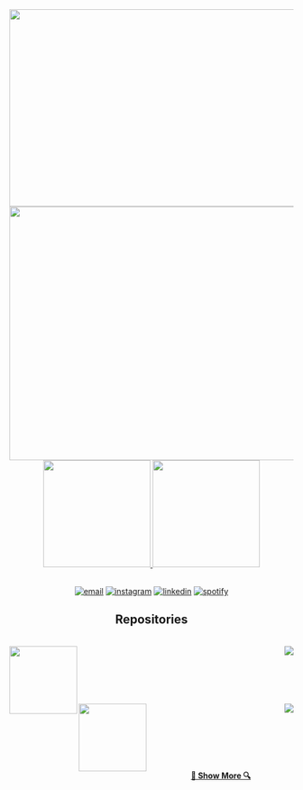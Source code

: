 
  <div class="container">
  <div>
    <img height="350px" width="1000px" src="./andersonlopes.gif"/>
    <img height="450px" width="1000px" src="./part2.gif"/>
  </div>
     
  

  <div align= "center">
    <a href="https://github.com/andersonllopes">
    <img height="190em" src="https://github-readme-stats.vercel.app/api?username=andersonllopes&show_icons=true&title_color=d41313&icon_color=d41313&text_color=ffff&bg_color=0,000000,000000&include_all_commits=true&count_private=true"/>
    <img height="190em" src="https://github-readme-stats.vercel.app/api/top-langs/?username=andersonllopes&layout=compact&langs_count=7&title_color=d41313&icon_color=d41313&text_color=ffff&bg_color=0,000000,000000"/>
  </div>
  <br>
  <p align="center">
    <a href="mailto:anderson2009@gmail.com" target="_blank"><img src="https://img.icons8.com/color/96/000000/gmail.png" alt="email"/></a>
    <a href="https://www.instagram.com/anderson_llopes" target="_blank"><img src="https://img.icons8.com/color/96/000000/instagram-new.png" alt="instagram"/></a>
    <a href="https://www.linkedin.com/in/anderson-lopes-b4b83713a/" target="_blank"><img src="https://img.icons8.com/color/96/000000/linkedin.png" alt="linkedin"/></a>
    <a href="https://open.spotify.com/user/22e6xkeh4iobxrq5mnoedzqyq" target="_blank"><img src="https://img.icons8.com/color/96/000000/spotify--v1.png" alt="spotify"/></a>
  </p>

  <h2 align="center">Repositories</h2>
 <br>
  <div align= "center">
   <a align="right" href="https://github.com/andersonllopes/CRUD-Angular-Project-Full" title="CRUD-Angular-Project-Full"><img align="left" height="120em" src="https://github-readme-stats.vercel.app/api/pin/?username=andersonllopes&repo=CRUD-Angular-Project-Full&title_color=d41313&icon_color=d41313&text_color=ffff&bg_color=0,000000,000000">
   <a align="left" href="https://github.com/andersonllopes/Hamburgueria2.0" title="Hamburgueria2.0"><img align="right" src="https://github-readme-stats.vercel.app/api/pin/?username=andersonllopes&repo=Hamburgueria2.0&title_color=d41313&icon_color=d41313&text_color=ffff&bg_color=0,000000,000000"></a>
  </div>
  <br><br>
  <br><br><br><br>
  <div align= "center">
   <a align="right" href="https://github.com/andersonllopes/CRUD-Angular-Project-Full" title="CRUD-Angular-Project-Full"><img align="left" height="120em" src="https://github-readme-stats.vercel.app/api/pin/?username=andersonllopes&repo=CRUD-Angular-Project-Full&title_color=d41313&icon_color=d41313&text_color=ffff&bg_color=0,000000,000000">
   <a align="left" href="https://github.com/andersonllopes/Hamburgueria2.0" title="Hamburgueria2.0"><img align="right" src="https://github-readme-stats.vercel.app/api/pin/?username=andersonllopes&repo=Hamburgueria2.0&title_color=d41313&icon_color=d41313&text_color=ffff&bg_color=0,000000,000000"></a>
  </div>
    
  <br><br><br><br><br>
  <h4 align="center">
    <a href="https://github.com/andersonllopes?tab=repositories" title="Show Repositories">🔎 Show More 🔍</a>
  </h4>


  






